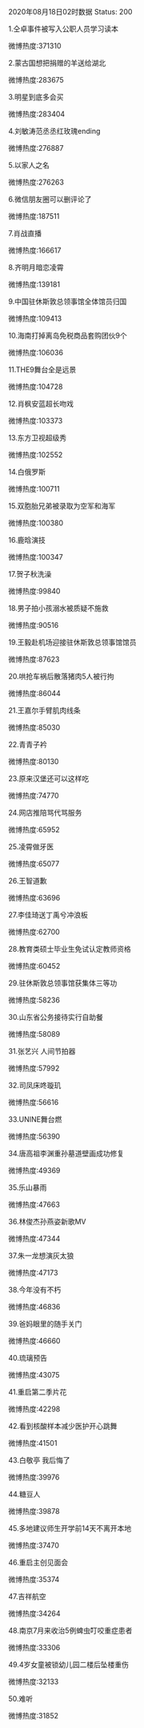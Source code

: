 2020年08月18日02时数据
Status: 200

1.仝卓事件被写入公职人员学习读本

微博热度:371310

2.蒙古国想把捐赠的羊送给湖北

微博热度:283675

3.明星到底多会买

微博热度:283404

4.刘敏涛范丞丞红玫瑰ending

微博热度:276887

5.以家人之名

微博热度:276263

6.微信朋友圈可以删评论了

微博热度:187511

7.肖战直播

微博热度:166617

8.齐明月暗恋凌霄

微博热度:139181

9.中国驻休斯敦总领事馆全体馆员归国

微博热度:109413

10.海南打掉离岛免税商品套购团伙9个

微博热度:106036

11.THE9舞台全是远景

微博热度:104728

12.肖枫安蓝超长吻戏

微博热度:103373

13.东方卫视超级秀

微博热度:102552

14.白俄罗斯

微博热度:100711

15.双胞胎兄弟被录取为空军和海军

微博热度:100380

16.鹿晗演技

微博热度:100347

17.贺子秋洗澡

微博热度:99840

18.男子拍小孩溺水被质疑不施救

微博热度:90516

19.王毅赴机场迎接驻休斯敦总领事馆馆员

微博热度:87623

20.哄抢车祸后散落猪肉5人被行拘

微博热度:86044

21.王嘉尔手臂肌肉线条

微博热度:85030

22.青青子衿

微博热度:80130

23.原来汉堡还可以这样吃

微博热度:74770

24.网店推陪骂代骂服务

微博热度:65952

25.凌霄做牙医

微博热度:65077

26.王智道歉

微博热度:63696

27.李佳琦送丁禹兮冲浪板

微博热度:62700

28.教育类硕士毕业生免试认定教师资格

微博热度:60452

29.驻休斯敦总领事馆获集体三等功

微博热度:58236

30.山东省公务接待实行自助餐

微博热度:58089

31.张艺兴 人间节拍器

微博热度:57992

32.司凤床咚璇玑

微博热度:56616

33.UNINE舞台燃

微博热度:56390

34.唐高祖李渊重孙墓道壁画成功修复

微博热度:49369

35.乐山暴雨

微博热度:47663

36.林俊杰孙燕姿新歌MV

微博热度:47344

37.朱一龙想演灰太狼

微博热度:47173

38.今年没有不朽

微博热度:46836

39.爸妈眼里的随手关门

微博热度:46660

40.琉璃预告

微博热度:43075

41.重启第二季片花

微博热度:42298

42.看到核酸样本减少医护开心跳舞

微博热度:41501

43.白敬亭 我后悔了

微博热度:39976

44.糖豆人

微博热度:39878

45.多地建议师生开学前14天不离开本地

微博热度:37470

46.重启主创见面会

微博热度:35374

47.吉祥航空

微博热度:34264

48.南京7月来收治5例蜱虫叮咬重症患者

微博热度:33306

49.4岁女童被锁幼儿园二楼后坠楼重伤

微博热度:32133

50.难听

微博热度:31852

